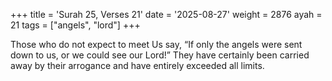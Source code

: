 +++
title = 'Surah 25, Verses 21'
date = '2025-08-27'
weight = 2876
ayah = 21
tags = ["angels", "lord"]
+++

Those who do not expect to meet Us say, “If only the angels were sent down to us, or we could see our Lord!” They have certainly been carried away by their arrogance and have entirely exceeded all limits.